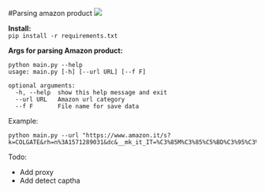 #Parsing amazon product
<img src="https://upload.wikimedia.org/wikipedia/commons/a/a9/Amazon_logo.svg">

**Install:**<br>
```pip install -r requirements.txt```

**Args for parsing Amazon product:**
```
python main.py --help
usage: main.py [-h] [--url URL] [--f F]

optional arguments:
  -h, --help  show this help message and exit
  --url URL   Amazon url category
  --f F       File name for save data
```

Example:
```
python main.py --url "https://www.amazon.it/s?k=COLGATE&rh=n%3A1571289031&dc&__mk_it_IT=%C3%85M%C3%85%C5%BD%C3%95%C3%91&qid=1597410013&rnid=1640607031&ref=sr_nr_n_1"
```

Todo:
* Add proxy
* Add detect captha
